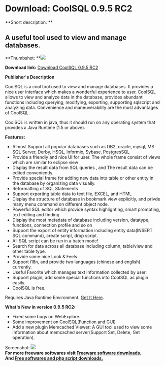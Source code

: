 # Download: CoolSQL 0.9.5 RC2

**Short description: **

## A useful tool used to view and manage databases.

  
**Thumbshot: **![](http://www.freewarefiles.com/screenshot/coolsql_md.jpg)   
  
**Download link:** [Download CoolSQL 0.9.5 RC2](http://freesoftwares.boysofts.com/CoolSQL_program_59506.html)  
  

**Publisher's Description**  
  

CoolSQL is a cool tool used to view and manage databases. It provides a nice
user interface which makes a wonderful experience to user. CoolSQL allows to
view and analyze data in the database, provides abundant functions including
querying, modifying, exporting, supporting sqlscript and analyzing data.
Convenience and maneuverability are the most advantages of CoolSQL.

CoolSQL is written in java, thus it should run on any operating system that
provides a Java Runtime (1.5 or above).

**Features:**

  * Almost Support all popular databases such as DB2, oracle, mysql, MS SQL Server, Derby, HSQL, Informix, Sybase, PostgresSQL 
  * Provide a friendly and nice UI for user. The whole frame consist of views which are similar to eclipse view 
  * Display the result data from SQL queries , and The result data can be edited conveniently. 
  * Provide special frame for adding new data into table or other entity in the database by organizing data visually. 
  * Reformatting of SQL Statements 
  * Support exporting table data to text file, EXCEL, and HTML 
  * Display the structure of database in bookmark view explicitly, and privde many menu command on different object node. 
  * Powerful SQL editor which provide syntax highlighting, smart prompting, text editing and finding. 
  * Display the most metadata of database including version, datatype, functions, connection profile and so on 
  * Support the export of entity information including entity data(INSERT SQL command), create script, drop script. 
  * All SQL script can be run in a batch mode! 
  * Search for data across all database including column, table/view and other table type. 
  * Provide some nice Look & Feels 
  * Support i18n, and provide two languages (chinese and english) currently. 
  * Useful Favorite which manages text information collected by user. 
  * Support plugin, add some special functions into CoolSQL as plugin easily. 
  * CoolSQL is free. 

Requires Java Runtime Environment. [Get It
Here](http://www.java.com/en/download/manual.jsp).

**What's New in version 0.9.5 RC2:**

  * Fixed some bugs on WebExplore. 
  * Some improvement on CoolSQL(Function and GUI) 
  * Add a new plugin Memcached Viewer: A GUI tool used to view some information about memcached server(Support Set, Delete, Get operation). 

  
  
Screenshot: ![](http://www.freewarefiles.com/screenshot/coolsql.jpg)  
**For more freeware softwares visit [Freeware software downloads.](http://freesoftwares.boysofts.com/)**   
**And [Free softwares and php script downloads.](http://www.boysofts.com/)**


